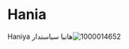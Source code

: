 # Hania
Haniya
هانیا سیاستدار![1000014652](https://github.com/user-attachments/assets/da5ba506-32c1-4a1f-8d10-188d1362d238)
